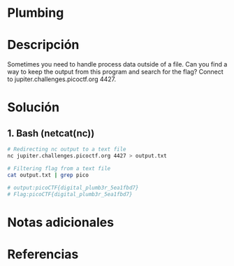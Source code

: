 # Plumbing

# Descripción 
Sometimes you need to handle process data outside of a file. Can you find a way to keep the output from this program and search for the flag? Connect to jupiter.challenges.picoctf.org 4427.

# Solución 
## 1. Bash (netcat(nc))

``` bash
# Redirecting nc output to a text file 
nc jupiter.challenges.picoctf.org 4427 > output.txt

# Filtering flag from a text file
cat output.txt | grep pico

# output:picoCTF{digital_plumb3r_5ea1fbd7}
# Flag:picoCTF{digital_plumb3r_5ea1fbd7}

```
# Notas adicionales 

# Referencias 
